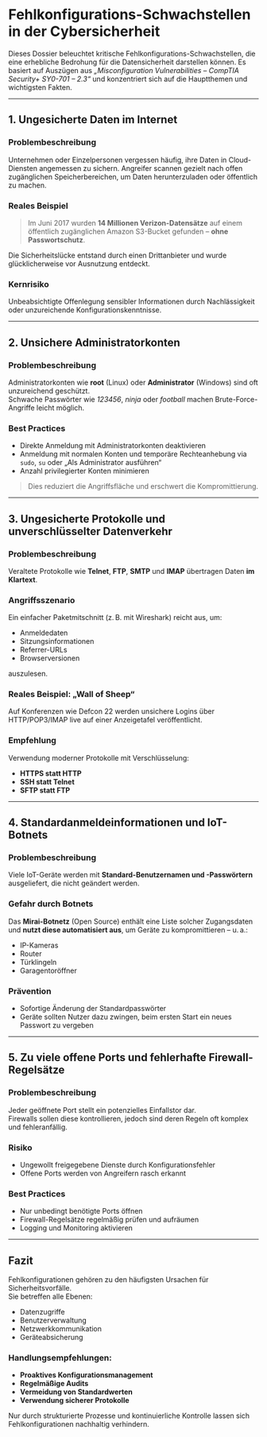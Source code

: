 # Fehlkonfigurations-Schwachstellen in der Cybersicherheit

Dieses Dossier beleuchtet kritische Fehlkonfigurations-Schwachstellen, die eine erhebliche Bedrohung für die Datensicherheit darstellen können. Es basiert auf Auszügen aus *„Misconfiguration Vulnerabilities – CompTIA Security+ SY0-701 – 2.3“* und konzentriert sich auf die Hauptthemen und wichtigsten Fakten.

---

## 1. Ungesicherte Daten im Internet

### Problembeschreibung

Unternehmen oder Einzelpersonen vergessen häufig, ihre Daten in Cloud-Diensten angemessen zu sichern. Angreifer scannen gezielt nach offen zugänglichen Speicherbereichen, um Daten herunterzuladen oder öffentlich zu machen.

### Reales Beispiel

> Im Juni 2017 wurden **14 Millionen Verizon-Datensätze** auf einem öffentlich zugänglichen Amazon S3-Bucket gefunden – **ohne Passwortschutz**.

Die Sicherheitslücke entstand durch einen Drittanbieter und wurde glücklicherweise vor Ausnutzung entdeckt.

### Kernrisiko

Unbeabsichtigte Offenlegung sensibler Informationen durch Nachlässigkeit oder unzureichende Konfigurationskenntnisse.

---

## 2. Unsichere Administratorkonten

### Problembeschreibung

Administratorkonten wie **root** (Linux) oder **Administrator** (Windows) sind oft unzureichend geschützt.  
Schwache Passwörter wie *123456*, *ninja* oder *football* machen Brute-Force-Angriffe leicht möglich.

### Best Practices

- Direkte Anmeldung mit Administratorkonten deaktivieren
- Anmeldung mit normalen Konten und temporäre Rechteanhebung via `sudo`, `su` oder „Als Administrator ausführen“
- Anzahl privilegierter Konten minimieren

> Dies reduziert die Angriffsfläche und erschwert die Kompromittierung.

---

## 3. Ungesicherte Protokolle und unverschlüsselter Datenverkehr

### Problembeschreibung

Veraltete Protokolle wie **Telnet**, **FTP**, **SMTP** und **IMAP** übertragen Daten **im Klartext**.

### Angriffsszenario

Ein einfacher Paketmitschnitt (z. B. mit Wireshark) reicht aus, um:

- Anmeldedaten
- Sitzungsinformationen
- Referrer-URLs
- Browserversionen

auszulesen.

### Reales Beispiel: „Wall of Sheep“

Auf Konferenzen wie Defcon 22 werden unsichere Logins über HTTP/POP3/IMAP live auf einer Anzeigetafel veröffentlicht.

### Empfehlung

Verwendung moderner Protokolle mit Verschlüsselung:

- **HTTPS statt HTTP**
- **SSH statt Telnet**
- **SFTP statt FTP**

---

## 4. Standardanmeldeinformationen und IoT-Botnets

### Problembeschreibung

Viele IoT-Geräte werden mit **Standard-Benutzernamen und -Passwörtern** ausgeliefert, die nicht geändert werden.

### Gefahr durch Botnets

Das **Mirai-Botnetz** (Open Source) enthält eine Liste solcher Zugangsdaten und **nutzt diese automatisiert aus**, um Geräte zu kompromittieren – u. a.:

- IP-Kameras
- Router
- Türklingeln
- Garagentoröffner

### Prävention

- Sofortige Änderung der Standardpasswörter
- Geräte sollten Nutzer dazu zwingen, beim ersten Start ein neues Passwort zu vergeben

---

## 5. Zu viele offene Ports und fehlerhafte Firewall-Regelsätze

### Problembeschreibung

Jeder geöffnete Port stellt ein potenzielles Einfallstor dar.  
Firewalls sollen diese kontrollieren, jedoch sind deren Regeln oft komplex und fehleranfällig.

### Risiko

- Ungewollt freigegebene Dienste durch Konfigurationsfehler
- Offene Ports werden von Angreifern rasch erkannt

### Best Practices

- Nur unbedingt benötigte Ports öffnen
- Firewall-Regelsätze regelmäßig prüfen und aufräumen
- Logging und Monitoring aktivieren

---

## Fazit

Fehlkonfigurationen gehören zu den häufigsten Ursachen für Sicherheitsvorfälle.  
Sie betreffen alle Ebenen:

- Datenzugriffe
- Benutzerverwaltung
- Netzwerkkommunikation
- Geräteabsicherung

### Handlungsempfehlungen:

- **Proaktives Konfigurationsmanagement**
- **Regelmäßige Audits**
- **Vermeidung von Standardwerten**
- **Verwendung sicherer Protokolle**

Nur durch strukturierte Prozesse und kontinuierliche Kontrolle lassen sich Fehlkonfigurationen nachhaltig verhindern.
